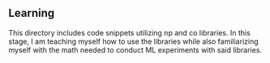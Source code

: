 ## Learning

This directory includes code snippets utilizing np and co libraries. In this stage, I am teaching myself how to use the libraries while also familiarizing myself with the math needed to conduct ML experiments with said libraries.
